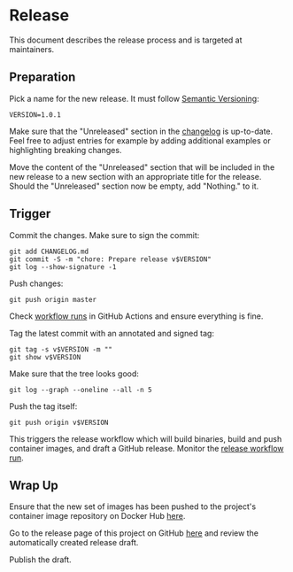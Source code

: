 # Release

This document describes the release process and is targeted at maintainers.

## Preparation

Pick a name for the new release. It must follow
[Semantic Versioning](https://semver.org):

```shell
VERSION=1.0.1
```

Make sure that the "Unreleased" section in the [changelog](CHANGELOG.md) is
up-to-date. Feel free to adjust entries for example by adding additional
examples or highlighting breaking changes.

Move the content of the "Unreleased" section that will be included in the new
release to a new section with an appropriate title for the release. Should the
"Unreleased" section now be empty, add "Nothing." to it.

## Trigger

Commit the changes. Make sure to sign the commit:

```shell
git add CHANGELOG.md
git commit -S -m "chore: Prepare release v$VERSION"
git log --show-signature -1
```

Push changes:

```shell
git push origin master
```

Check
[workflow runs](https://github.com/trallnag/token2go-server/actions?query=branch%3Amaster)
in GitHub Actions and ensure everything is fine.

Tag the latest commit with an annotated and signed tag:

```shell
git tag -s v$VERSION -m ""
git show v$VERSION
```

Make sure that the tree looks good:

```shell
git log --graph --oneline --all -n 5
```

Push the tag itself:

```shell
git push origin v$VERSION
```

This triggers the release workflow which will build binaries, build and push
container images, and draft a GitHub release. Monitor the
[release workflow run](https://github.com/trallnag/token2go-server/actions/workflows/release.yaml).

## Wrap Up

Ensure that the new set of images has been pushed to the project's container
image repository on Docker Hub
[here](https://hub.docker.com/repository/docker/trallnag/token2go-server).

Go to the release page of this project on GitHub
[here](https://github.com/trallnag/token2go-server/releases) and review the
automatically created release draft.

Publish the draft.
